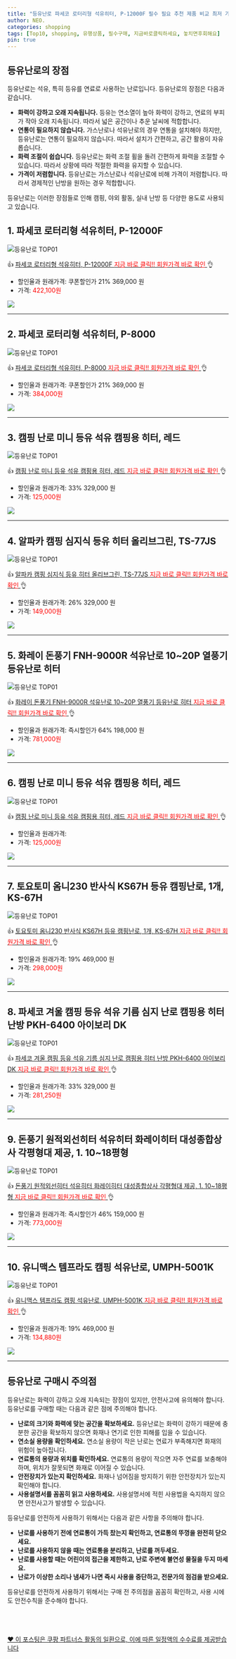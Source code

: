 ```yaml
---
title: "등유난로 파세코 로터리형 석유히터, P-12000F 필수 필요 추천 제품 비교 최저 가격 비교 장점 구매 후기 구매평"
author: NEO.
categories: shopping
tags: [Top10, shopping, 유행상품, 필수구매, 지금바로클릭하세요, 놓치면후회해요]
pin: true
---
```

## 등유난로의 장점

등유난로는 석유, 특히 등유를 연료로 사용하는 난로입니다. 등유난로의 장점은 다음과 같습니다.

* **화력이 강하고 오래 지속됩니다.** 등유는 연소열이 높아 화력이 강하고, 연료의 부피가 작아 오래 지속됩니다. 따라서 넓은 공간이나 추운 날씨에 적합합니다.
* **연통이 필요하지 않습니다.** 가스난로나 석유난로의 경우 연통을 설치해야 하지만, 등유난로는 연통이 필요하지 않습니다. 따라서 설치가 간편하고, 공간 활용이 자유롭습니다.
* **화력 조절이 쉽습니다.** 등유난로는 화력 조절 휠을 돌려 간편하게 화력을 조절할 수 있습니다. 따라서 상황에 따라 적절한 화력을 유지할 수 있습니다.
* **가격이 저렴합니다.** 등유난로는 가스난로나 석유난로에 비해 가격이 저렴합니다. 따라서 경제적인 난방을 원하는 경우 적합합니다.

등유난로는 이러한 장점들로 인해 캠핑, 야외 활동, 실내 난방 등 다양한 용도로 사용되고 있습니다.

   

## 1. 파세코 로터리형 석유히터, P-12000F

![등유난로 TOP01](https://thumbnail9.coupangcdn.com/thumbnails/remote/490x490ex/image/retail/images/2018/11/07/14/1/953c2383-e1c0-44d0-b946-7f6a97fffce2.jpg)


👍 [파세코 로터리형 석유히터, P-12000F <font color=red> 지금 바로 클릭!! 회원가격 바로 확인 </font> ](https://link.coupang.com/re/AFFSDP?lptag=AF3617701&subid=GithubCoopas&pageKey=6295012222&traceid=V0-153&itemId=443971661&vendorItemId=4099852798) 👌 


- 할인율과 원래가격: 쿠폰할인가 21%  369,000   원
- 가격: <span style='color:red'>422,100원</span>

[![](/discount_price.png)](https://link.coupang.com/re/AFFSDP?lptag=AF3617701&subid=GithubCoopas&pageKey=6295012222&traceid=V0-153&itemId=443971661&vendorItemId=4099852798)

---


   

## 2. 파세코 로터리형 석유히터, P-8000

![등유난로 TOP01](https://thumbnail8.coupangcdn.com/thumbnails/remote/490x490ex/image/vendor_inventory/8b3f/3f2c5159c9ea900b0be600374f0b953de305650b6ec7e53bb73070f5d2fe.JPG)


👍 [파세코 로터리형 석유히터, P-8000 <font color=red> 지금 바로 클릭!! 회원가격 바로 확인 </font> ](https://link.coupang.com/re/AFFSDP?lptag=AF3617701&subid=GithubCoopas&pageKey=7646402247&traceid=V0-153&itemId=20383604494&vendorItemId=83845945527) 👌 


- 할인율과 원래가격: 쿠폰할인가 21%  369,000   원
- 가격: <span style='color:red'>384,000원</span>

[![](/discount_price.png)](https://link.coupang.com/re/AFFSDP?lptag=AF3617701&subid=GithubCoopas&pageKey=7646402247&traceid=V0-153&itemId=20383604494&vendorItemId=83845945527)

---


   

## 3. 캠핑 난로 미니 등유 석유 캠핑용 히터, 레드

![등유난로 TOP01](https://thumbnail9.coupangcdn.com/thumbnails/remote/490x490ex/image/vendor_inventory/634a/dd111cee0be7b4f3ece6360c9cfbc4a07a815164307f941cfc4b133f7869.jpg)


👍 [캠핑 난로 미니 등유 석유 캠핑용 히터, 레드 <font color=red> 지금 바로 클릭!! 회원가격 바로 확인 </font> ](https://link.coupang.com/re/AFFSDP?lptag=AF3617701&subid=GithubCoopas&pageKey=7669566807&traceid=V0-153&itemId=20455923757&vendorItemId=87599316255) 👌 


- 할인율과 원래가격: 33%  329,000   원
- 가격: <span style='color:red'>125,000원</span>

[![](/discount_price.png)](https://link.coupang.com/re/AFFSDP?lptag=AF3617701&subid=GithubCoopas&pageKey=7669566807&traceid=V0-153&itemId=20455923757&vendorItemId=87599316255)

---


   

## 4. 알파카 캠핑 심지식 등유 히터 올리브그린, TS-77JS

![등유난로 TOP01](https://thumbnail6.coupangcdn.com/thumbnails/remote/490x490ex/image/retail/images/2022/10/18/13/7/4480be2d-9872-49f9-8c92-875a86edb88c.jpg)


👍 [알파카 캠핑 심지식 등유 히터 올리브그린, TS-77JS <font color=red> 지금 바로 클릭!! 회원가격 바로 확인 </font> ](https://link.coupang.com/re/AFFSDP?lptag=AF3617701&subid=GithubCoopas&pageKey=6850708426&traceid=V0-153&itemId=16319176011&vendorItemId=83511286405) 👌 


- 할인율과 원래가격: 26%  329,000   원
- 가격: <span style='color:red'>149,000원</span>

[![](/discount_price.png)](https://link.coupang.com/re/AFFSDP?lptag=AF3617701&subid=GithubCoopas&pageKey=6850708426&traceid=V0-153&itemId=16319176011&vendorItemId=83511286405)

---


   

## 5. 화레이 돈풍기 FNH-9000R 석유난로 10~20P 열풍기 등유난로 히터

![등유난로 TOP01](https://thumbnail7.coupangcdn.com/thumbnails/remote/490x490ex/image/vendor_inventory/a477/7b4230bbf1b5e8f5b592001641b99e1fd6d9ba834bb543d6d42b9d53007d.jpg)


👍 [화레이 돈풍기 FNH-9000R 석유난로 10~20P 열풍기 등유난로 히터 <font color=red> 지금 바로 클릭!! 회원가격 바로 확인 </font> ](https://link.coupang.com/re/AFFSDP?lptag=AF3617701&subid=GithubCoopas&pageKey=6109386937&traceid=V0-153&itemId=11504208635&vendorItemId=78779405616) 👌 


- 할인율과 원래가격: 즉시할인가 64%  198,000   원
- 가격: <span style='color:red'>781,000원</span>

[![](/discount_price.png)](https://link.coupang.com/re/AFFSDP?lptag=AF3617701&subid=GithubCoopas&pageKey=6109386937&traceid=V0-153&itemId=11504208635&vendorItemId=78779405616)

---


   

## 6. 캠핑 난로 미니 등유 석유 캠핑용 히터, 레드

![등유난로 TOP01](https://thumbnail9.coupangcdn.com/thumbnails/remote/490x490ex/image/vendor_inventory/634a/dd111cee0be7b4f3ece6360c9cfbc4a07a815164307f941cfc4b133f7869.jpg)


👍 [캠핑 난로 미니 등유 석유 캠핑용 히터, 레드 <font color=red> 지금 바로 클릭!! 회원가격 바로 확인 </font> ](https://link.coupang.com/re/AFFSDP?lptag=AF3617701&subid=GithubCoopas&pageKey=7669566807&traceid=V0-153&itemId=20455923757&vendorItemId=87599316255) 👌 


- 할인율과 원래가격: 
- 가격: <span style='color:red'>125,000원</span>

[![](/discount_price.png)](https://link.coupang.com/re/AFFSDP?lptag=AF3617701&subid=GithubCoopas&pageKey=7669566807&traceid=V0-153&itemId=20455923757&vendorItemId=87599316255)

---


   

## 7. 토요토미 옴니230 반사식 KS67H 등유 캠핑난로, 1개, KS-67H

![등유난로 TOP01](https://thumbnail8.coupangcdn.com/thumbnails/remote/490x490ex/image/vendor_inventory/446b/b4d8ba4581210eac1e60c28a5fc8600bd79861557b0b1cccba48d6bd4dc0.jpg)


👍 [토요토미 옴니230 반사식 KS67H 등유 캠핑난로, 1개, KS-67H <font color=red> 지금 바로 클릭!! 회원가격 바로 확인 </font> ](https://link.coupang.com/re/AFFSDP?lptag=AF3617701&subid=GithubCoopas&pageKey=7561860003&traceid=V0-153&itemId=20646188172&vendorItemId=87565176501) 👌 


- 할인율과 원래가격: 19%  469,000   원
- 가격: <span style='color:red'>298,000원</span>

[![](/discount_price.png)](https://link.coupang.com/re/AFFSDP?lptag=AF3617701&subid=GithubCoopas&pageKey=7561860003&traceid=V0-153&itemId=20646188172&vendorItemId=87565176501)

---


   

## 8. 파세코 겨울 캠핑 등유 석유 기름 심지 난로 캠핑용 히터 난방 PKH-6400 아이보리 DK

![등유난로 TOP01](https://thumbnail10.coupangcdn.com/thumbnails/remote/490x490ex/image/vendor_inventory/3fb4/36d7b1df76ffbf28a90a6b3b4aa39a8256da4981f2cdeb4afa60ff1a1a59.jpg)


👍 [파세코 겨울 캠핑 등유 석유 기름 심지 난로 캠핑용 히터 난방 PKH-6400 아이보리 DK <font color=red> 지금 바로 클릭!! 회원가격 바로 확인 </font> ](https://link.coupang.com/re/AFFSDP?lptag=AF3617701&subid=GithubCoopas&pageKey=7735298350&traceid=V0-153&itemId=20796609953&vendorItemId=87266421918) 👌 


- 할인율과 원래가격: 33%  329,000   원
- 가격: <span style='color:red'>281,250원</span>

[![](/discount_price.png)](https://link.coupang.com/re/AFFSDP?lptag=AF3617701&subid=GithubCoopas&pageKey=7735298350&traceid=V0-153&itemId=20796609953&vendorItemId=87266421918)

---


   

## 9. 돈풍기 원적외선히터 석유히터 화레이히터 대성종합상사 각평형대 제공, 1. 10~18평형

![등유난로 TOP01](https://thumbnail8.coupangcdn.com/thumbnails/remote/490x490ex/image/vendor_inventory/7159/96442894cab41f831bcd92e009ade63e708e1e5a94b33cc170ed65fc348b.jpg)


👍 [돈풍기 원적외선히터 석유히터 화레이히터 대성종합상사 각평형대 제공, 1. 10~18평형 <font color=red> 지금 바로 클릭!! 회원가격 바로 확인 </font> ](https://link.coupang.com/re/AFFSDP?lptag=AF3617701&subid=GithubCoopas&pageKey=7672120103&traceid=V0-153&itemId=20469442114&vendorItemId=70034795314) 👌 


- 할인율과 원래가격: 즉시할인가 46%  159,000   원
- 가격: <span style='color:red'>773,000원</span>

[![](/discount_price.png)](https://link.coupang.com/re/AFFSDP?lptag=AF3617701&subid=GithubCoopas&pageKey=7672120103&traceid=V0-153&itemId=20469442114&vendorItemId=70034795314)

---


   

## 10. 유니맥스 템프라도 캠핑 석유난로, UMPH-5001K

![등유난로 TOP01](https://thumbnail8.coupangcdn.com/thumbnails/remote/490x490ex/image/retail/images/2023/09/18/13/3/62e58184-9b43-49d8-b56c-cfeac090c8c8.jpg)


👍 [유니맥스 템프라도 캠핑 석유난로, UMPH-5001K <font color=red> 지금 바로 클릭!! 회원가격 바로 확인 </font> ](https://link.coupang.com/re/AFFSDP?lptag=AF3617701&subid=GithubCoopas&pageKey=7605696361&traceid=V0-153&itemId=20130633648&vendorItemId=87224656187) 👌 


- 할인율과 원래가격: 19%  469,000   원
- 가격: <span style='color:red'>134,880원</span>

[![](/discount_price.png)](https://link.coupang.com/re/AFFSDP?lptag=AF3617701&subid=GithubCoopas&pageKey=7605696361&traceid=V0-153&itemId=20130633648&vendorItemId=87224656187)

---
## 등유난로 구매시 주의점

등유난로는 화력이 강하고 오래 지속되는 장점이 있지만, 안전사고에 유의해야 합니다. 등유난로를 구매할 때는 다음과 같은 점에 주의해야 합니다.

* **난로의 크기와 화력에 맞는 공간을 확보하세요.** 등유난로는 화력이 강하기 때문에 충분한 공간을 확보하지 않으면 화재나 연기로 인한 피해를 입을 수 있습니다.
* **연소실 용량을 확인하세요.** 연소실 용량이 작은 난로는 연료가 부족해지면 화재의 위험이 높아집니다.
* **연료통의 용량과 위치를 확인하세요.** 연료통의 용량이 작으면 자주 연료를 보충해야 하며, 위치가 잘못되면 화재로 이어질 수 있습니다.
* **안전장치가 있는지 확인하세요.** 화재나 넘어짐을 방지하기 위한 안전장치가 있는지 확인해야 합니다.
* **사용설명서를 꼼꼼히 읽고 사용하세요.** 사용설명서에 적힌 사용법을 숙지하지 않으면 안전사고가 발생할 수 있습니다.

등유난로를 안전하게 사용하기 위해서는 다음과 같은 사항을 주의해야 합니다.

* **난로를 사용하기 전에 연료통이 가득 찼는지 확인하고, 연료통의 뚜껑을 완전히 닫으세요.**
* **난로를 사용하지 않을 때는 연료통을 분리하고, 난로를 꺼두세요.**
* **난로를 사용할 때는 어린이의 접근을 제한하고, 난로 주변에 불연성 물질을 두지 마세요.**
* **난로가 이상한 소리나 냄새가 나면 즉시 사용을 중단하고, 전문가의 점검을 받으세요.**

등유난로를 안전하게 사용하기 위해서는 구매 전 주의점을 꼼꼼히 확인하고, 사용 시에도 안전수칙을 준수해야 합니다.<br><br><br><br><br> [ ❤  이 포스팅은 쿠팡 파트너스 활동의 일환으로, 이에 따른 일정액의 수수료를 제공받습니다](https://link.coupang.com/a/bcEFyh)